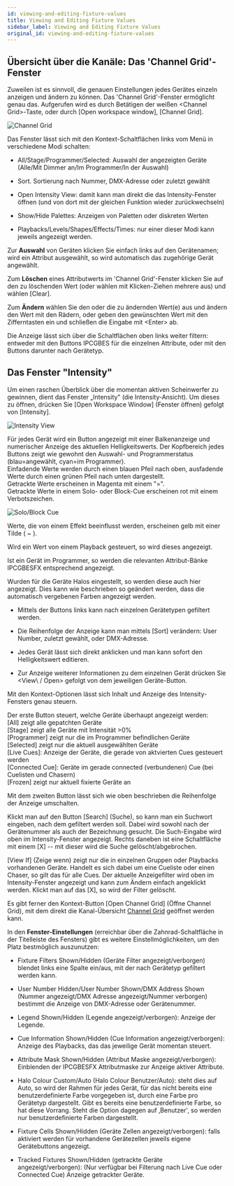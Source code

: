 ```yaml
---
id: viewing-and-editing-fixture-values
title: Viewing and Editing Fixture Values
sidebar_label: Viewing and Editing Fixture Values
original_id: viewing-and-editing-fixture-values
---
```


Übersicht über die Kanäle: Das 'Channel Grid'-Fenster
-----------------------------------------------------

Zuweilen ist es sinnvoll, die genauen Einstellungen jedes Gerätes
einzeln anzeigen und ändern zu können. Das 'Channel Grid'-Fenster
ermöglicht genau das. Aufgerufen wird es durch Betätigen der weißen
\<Channel Grid\>-Taste, oder durch \[Open workspace window\], \[Channel
Grid\].

![Channel Grid](/docs/images/Channel-Grid.png)

Das Fenster lässt sich mit den Kontext-Schaltflächen links vom Menü in
verschiedene Modi schalten:

-   All/Stage/Programmer/Selected: Auswahl der angezeigten Geräte
    (Alle/Mit Dimmer an/Im Programmer/In der Auswahl)

-   Sort. Sortierung nach Nummer, DMX-Adresse oder zuletzt gewählt

-   Open Intensity View: damit kann man direkt die das Intensity-Fenster
    öffnen (und von dort mit der gleichen Funktion wieder
    zurückwechseln)

-   Show/Hide Palettes: Anzeigen von Paletten oder diskreten Werten

-   Playbacks/Levels/Shapes/Effects/Times: nur einer dieser Modi kann
    jeweils angezeigt werden.

Zur **Auswahl** von Geräten klicken Sie einfach links auf den
Gerätenamen; wird ein Attribut ausgewählt, so wird automatisch das
zugehörige Gerät angewählt.

Zum **Löschen** eines Attributwerts im 'Channel Grid'-Fenster klicken
Sie auf den zu löschenden Wert (oder wählen mit Klicken-Ziehen mehrere
aus) und wählen \[Clear\].

Zum **Ändern** wählen Sie den oder die zu ändernden Wert(e) aus und
ändern den Wert mit den Rädern, oder geben den gewünschten Wert mit den
Zifferntasten ein und schließen die Eingabe mit \<Enter\> ab.

Die Anzeige lässt sich über die Schaltflächen oben links weiter filtern:
entweder mit den Buttons IPCGBES für die einzelnen Attribute, oder mit
den Buttons darunter nach Gerätetyp.

Das Fenster "Intensity"
-----------------------

Um einen raschen Überblick über die momentan aktiven Scheinwerfer zu
gewinnen, dient das Fenster „Intensity" (die Intensity-Ansicht). Um
dieses zu öffnen, drücken Sie \[Open Workspace Window\] (Fenster öffnen)
gefolgt von \[Intensity\].

![Intensity View](/docs/images/Intensity-View.png)

Für jedes Gerät wird ein Button angezeigt mit einer Balkenanzeige und
numerischer Anzeige des aktuellen Helligkeitswerts. Der Kopfbereich
jedes Buttons zeigt wie gewohnt den Auswahl- und Programmerstatus
(blau=angewählt, cyan=im Programmer).\
Einfadende Werte werden durch einen blauen Pfeil nach oben, ausfadende
Werte durch einen grünen Pfeil nach unten dargestellt.\
Getrackte Werte erscheinen in Magenta mit einem "=".\
Getrackte Werte in einem Solo- oder Block-Cue erscheinen rot mit einem
Verbotszeichen.

![Solo/Block Cue](/docs/images/Solo-Block-Cue.png)

Werte, die von einem Effekt beeinflusst werden, erscheinen gelb mit
einer Tilde ( \~ ).

Wird ein Wert von einem Playback gesteuert, so wird dieses angezeigt.

Ist ein Gerät im Programmer, so werden die relevanten Attribut-Bänke
IPCGBESFX entsprechend angezeigt.

Wurden für die Geräte Halos eingestellt, so werden diese auch hier
angezeigt. Dies kann wie beschrieben so geändert werden, dass die
automatisch vergebenen Farben angezeigt werden.

-   Mittels der Buttons links kann nach einzelnen Gerätetypen gefiltert
    werden.

-   Die Reihenfolge der Anzeige kann man mittels \[Sort\] verändern:
    User Number, zuletzt gewählt, oder DMX-Adresse.

-   Jedes Gerät lässt sich direkt anklicken und man kann sofort den
    Helligkeitswert editieren.

-   Zur Anzeige weiterer Informationen zu dem einzelnen Gerät drücken
    Sie \<View\ / Open\> gefolgt von dem jeweiligen
    Geräte-Button.

Mit den Kontext-Optionen lässt sich Inhalt und Anzeige des
Intensity-Fensters genau steuern.

Der erste Button steuert, welche Geräte überhaupt angezeigt werden:\
\[All\] zeigt alle gepatchten Geräte\
\[Stage\] zeigt alle Geräte mit Intensität >0%\
\[Programmer\] zeigt nur die im Programmer befindlichen Geräte\
\[Selected\] zeigt nur die aktuell ausgewählten Geräte\
\[Live Cues\]: Anzeige der Geräte, die gerade von aktvierten Cues 
gesteuert werden\
\[Connected Cue\]: Geräte im gerade connected (verbundenen) Cue (bei
Cuelisten und Chasern)\
\[Frozen\] zeigt nur aktuell fixierte Geräte an

Mit dem zweiten Button lässt sich wie oben beschrieben die Reihenfolge
der Anzeige umschalten.

Klickt man auf den Button \[Search\] (Suche), so kann man ein Suchwort
eingeben, nach dem gefiltert werden soll. Dabei wird sowohl nach der
Gerätenummer als auch der Bezeichnung gesucht. Die Such-Eingabe wird
oben im Intensity-Fenster angezeigt. Rechts daneben ist eine
Schaltfläche mit einem \[X\] -- mit dieser wird die Suche
gelöscht/abgebrochen.

\[View If\] (Zeige wenn) zeigt nur die in einzelnen Gruppen oder
Playbacks vorhandenen Geräte. Handelt es sich dabei um eine Cueliste
oder einen Chaser, so gilt das für alle Cues. Der aktuelle Anzeigefilter
wird oben im Intensity-Fenster angezeigt und kann zum Ändern einfach
angeklickt werden. Klickt man auf das \[X\], so wird der Filter
gelöscht.

Es gibt ferner den Kontext-Button \[Open Channel Grid\] (Öffne Channel
Grid), mit dem direkt die Kanal-Übersicht [Channel Grid](viewing-and-editing-fixture-values.md#übersicht-über-die-kanäle-das-channel-grid-fenster) 
geöffnet werden kann.

In den **Fenster-Einstellungen** (erreichbar über die
Zahnrad-Schaltfläche in der Titelleiste des Fensters) gibt es weitere
Einstellmöglichkeiten, um den Platz bestmöglich auszunutzen:

-   Fixture Filters Shown/Hidden (Geräte Filter angezeigt/verborgen)
    blendet links eine Spalte ein/aus, mit der nach Gerätetyp gefiltert
    werden kann.

-   User Number Hidden/User Number Shown/DMX Address Shown (Nummer
    angezeigt/DMX Adresse angezeigt/Nummer verborgen) bestimmt die
    Anzeige von DMX-Adresse oder Gerätenummer.

-   Legend Shown/Hidden (Legende angezeigt/verborgen): Anzeige der
    Legende.

-   Cue Information Shown/Hidden (Cue Information angezeigt/verborgen):
    Anzeige des Playbacks, das das jeweilige Gerät momentan steuert.

-   Attribute Mask Shown/Hidden (Attribut Maske angezeigt/verborgen):
    Einblenden der IPCGBESFX Attributmaske zur Anzeige aktiver
    Attribute.

-   Halo Colour Custom/Auto (Halo Colour Benutzer/Auto): steht dies auf
    Auto, so wird der Rahmen für jedes Gerät, für das nicht bereits eine
    benutzerdefinierte Farbe vorgegeben ist, durch eine Farbe pro
    Gerätetyp dargestellt. Gibt es bereits eine benutzerdefinierte
    Farbe, so hat diese Vorrang. Steht die Option dagegen auf
    ‚Benutzer', so werden nur benutzerdefinierte Farben dargestellt.

-   Fixture Cells Shown/Hidden (Geräte Zellen angezeigt/verborgen):
    falls aktiviert werden für vorhandene Gerätezellen jeweils eigene
    Gerätebuttons angezeigt.

-   Tracked Fixtures Shown/Hidden (getrackte Geräte
    angezeigt/verborgen): (Nur verfügbar bei Filterung nach Live Cue
    oder Connected Cue) Anzeige getrackter Geräte.
